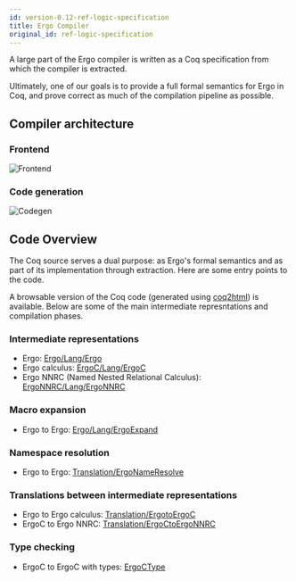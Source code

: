 ```yaml
---
id: version-0.12-ref-logic-specification
title: Ergo Compiler
original_id: ref-logic-specification
---
```


A large part of the Ergo compiler is written as a Coq specification
from which the compiler is extracted.

Ultimately, one of our goals is to provide a full formal semantics for
Ergo in Coq, and prove correct as much of the compilation pipeline as
possible.

## Compiler architecture

### Frontend

![Frontend](/docs/assets/architecture/frontend.svg)

### Code generation

![Codegen](/docs/assets/architecture/codegen.svg)

## Code Overview

The Coq source serves a dual purpose: as Ergo's formal semantics and as part of its implementation through extraction. Here are some entry points to the code.

A browsable version of the Coq code (generated using
[coq2html](https://github.com/xavierleroy/coq2html)) is
available. Below are some of the main intermediate represntations and
compilation phases.

### Intermediate representations

- Ergo: [Ergo/Lang/Ergo](assets/specification/ErgoSpec.Ergo.Lang.Ergo.html)
- Ergo calculus: [ErgoC/Lang/ErgoC](assets/specification/ErgoSpec.ErgoC.Lang.ErgoC.html)
- Ergo NNRC (Named Nested Relational Calculus): [ErgoNNRC/Lang/ErgoNNRC](assets/specification/ErgoSpec.ErgoNNRC.Lang.ErgoNNRC.html)

### Macro expansion

- Ergo to Ergo: [Ergo/Lang/ErgoExpand](assets/specification/ErgoSpec.Ergo.Lang.ErgoExpand.html)

### Namespace resolution

- Ergo to Ergo: [Translation/ErgoNameResolve](assets/specification/ErgoSpec.Translation.ErgoNameResolve.html)

### Translations between intermediate representations

- Ergo to Ergo calculus: [Translation/ErgotoErgoC](assets/specification/ErgoSpec.Translation.ErgotoErgoC.html)
- ErgoC to Ergo NNRC: [Translation/ErgoCtoErgoNNRC](assets/specification/ErgoSpec.Translation.ErgoCtoErgoNNRC.html)

### Type checking

- ErgoC to ErgoC with types: [ErgoCType](assets/specification/ErgoSpec.ErgoC.Lang.ErgoCType.html)

